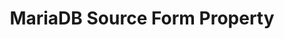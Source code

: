 ---
content-type: "api-form"
form-type: "source"
key: "source-form-properties-mariadb-object"

title: "MariaDB Source Form Property"
api-type: "mariadb"
display-name: "MariaDB"

source-type: "database"
docs-name: "mariadb"
db-type: "mysql"

description: ""
---